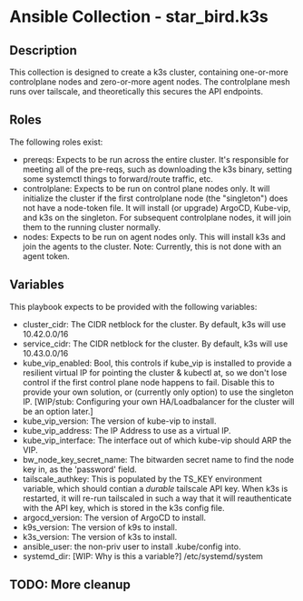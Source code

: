 # Ansible Collection - star_bird.k3s

## Description

This collection is designed to create a k3s cluster, containing one-or-more controlplane nodes and zero-or-more agent nodes. The controlplane mesh runs over tailscale, and theoretically this secures the API endpoints.

## Roles

The following roles exist:

- prereqs: Expects to be run across the entire cluster. It's responsible for meeting all of the pre-reqs, such as downloading the k3s binary, setting some systemctl things to forward/route traffic, etc.
- controlplane: Expects to be run on control plane nodes only. It will initialize the cluster if the first controlplane node (the "singleton") does not have a node-token file. It will install (or upgrade) ArgoCD, Kube-vip, and k3s on the singleton. For subsequent controlplane nodes, it will join them to the running cluster normally.
- nodes: Expects to be run on agent nodes only. This will install k3s and join the agents to the cluster. Note: Currently, this is not done with an agent token.

## Variables

This playbook expects to be provided with the following variables:
- cluster_cidr: The CIDR netblock for the cluster. By default, k3s will use 10.42.0.0/16
- service_cidr: The CIDR netblock for the cluster. By default, k3s will use 10.43.0.0/16
- kube_vip_enabled: Bool, this controls if kube_vip is installed to provide a resilient virtual IP for pointing the cluster & kubectl at, so we don't lose control if the first control plane node happens to fail. Disable this to provide your own solution, or (currently only option) to use the singleton IP. [WIP/stub: Configuring your own HA/Loadbalancer for the cluster will be an option later.]
- kube_vip_version: The version of kube-vip to install.
- kube_vip_address: The IP Address to use as a virtual IP.
- kube_vip_interface: The interface out of which kube-vip should ARP the VIP.
- bw_node_key_secret_name: The bitwarden secret name to find the node key in, as the 'password' field.
- tailscale_authkey: This is populated by the TS_KEY environment variable, which should contian a _durable_ tailscale API key. When k3s is restarted, it will re-run tailscaled in such a way that it will reauthenticate with the API key, which is stored in the k3s config file.
- argocd_version: The version of ArgoCD to install.
- k9s_version: The version of k9s to install.
- k3s_version: The version of k3s to install.
- ansible_user: the non-priv user to install .kube/config into.
- systemd_dir: [WIP: Why is this a variable?] /etc/systemd/system

## TODO: More cleanup

